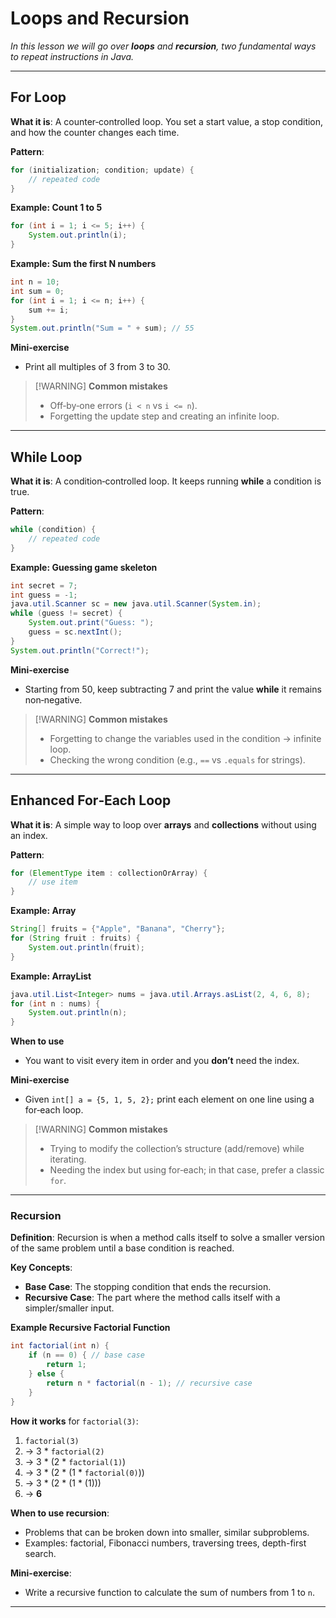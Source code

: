 # Loops and Recursion

*In this lesson we will go over **loops** and **recursion**, two fundamental ways to repeat instructions in Java.*

---

## For Loop
**What it is**: A counter‑controlled loop. You set a start value, a stop condition, and how the counter changes each time.

**Pattern**:
```java
for (initialization; condition; update) {
    // repeated code
}
```

**Example: Count 1 to 5**
```java
for (int i = 1; i <= 5; i++) {
    System.out.println(i);
}
```

**Example: Sum the first N numbers**
```java
int n = 10;
int sum = 0;
for (int i = 1; i <= n; i++) {
    sum += i;
}
System.out.println("Sum = " + sum); // 55
```

**Mini‑exercise**
- Print all multiples of 3 from 3 to 30.

>[!WARNING]  **Common mistakes**
> - Off‑by‑one errors (`i < n` vs `i <= n`).
> - Forgetting the update step and creating an infinite loop.

---

## While Loop
**What it is**: A condition‑controlled loop. It keeps running **while** a condition is true.

**Pattern**:
```java
while (condition) {
    // repeated code
}
```

**Example: Guessing game skeleton**
```java
int secret = 7;
int guess = -1;
java.util.Scanner sc = new java.util.Scanner(System.in);
while (guess != secret) {
    System.out.print("Guess: ");
    guess = sc.nextInt();
}
System.out.println("Correct!");
```

**Mini‑exercise**
- Starting from 50, keep subtracting 7 and print the value **while** it remains non‑negative.

>[!WARNING]  **Common mistakes**
> - Forgetting to change the variables used in the condition → infinite loop.
> - Checking the wrong condition (e.g., `==` vs `.equals` for strings).

---

## Enhanced For‑Each Loop
**What it is**: A simple way to loop over **arrays** and **collections** without using an index.

**Pattern**:
```java
for (ElementType item : collectionOrArray) {
    // use item
}
```

**Example: Array**
```java
String[] fruits = {"Apple", "Banana", "Cherry"};
for (String fruit : fruits) {
    System.out.println(fruit);
}
```

**Example: ArrayList**
```java
java.util.List<Integer> nums = java.util.Arrays.asList(2, 4, 6, 8);
for (int n : nums) {
    System.out.println(n);
}
```

**When to use**
- You want to visit every item in order and you **don’t** need the index.

**Mini‑exercise**
- Given `int[] a = {5, 1, 5, 2};` print each element on one line using a for‑each loop.

>[!WARNING]  **Common mistakes**
> - Trying to modify the collection’s structure (add/remove) while iterating.
> - Needing the index but using for‑each; in that case, prefer a classic `for`.

---

### Recursion

**Definition**: Recursion is when a method calls itself to solve a smaller version of the same problem until a base condition is reached.

**Key Concepts**:
- **Base Case**: The stopping condition that ends the recursion.
- **Recursive Case**: The part where the method calls itself with a simpler/smaller input.

**Example Recursive Factorial Function**
```java
int factorial(int n) {
	if (n == 0) { // base case
		return 1;
	} else {
		return n * factorial(n - 1); // recursive case
	}
}
```  

**How it works** for `factorial(3)`:
1. `factorial(3)`
2. → 3 * `factorial(2)`
3. → 3 * (2 * `factorial(1)`)
4. → 3 * (2 * (1 * `factorial(0)`))
5. → 3 * (2 * (1 * (1)))
6. → **6**

**When to use recursion**:
- Problems that can be broken down into smaller, similar subproblems.
- Examples: factorial, Fibonacci numbers, traversing trees, depth-first search.

**Mini-exercise**:
- Write a recursive function to calculate the sum of numbers from 1 to `n`.

---